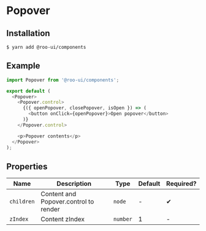 # Popover

<!-- STORY -->

## Installation

```shell
$ yarn add @roo-ui/components
```

## Example

```js
import Popover from '@roo-ui/components';

export default (
  <Popover>
    <Popover.control>
      {({ openPopover, closePopover, isOpen }) => (
        <button onClick={openPopover}>Open popover</button>
      )}
    </Popover.control>

    <p>Popover contents</p>
  </Popover>
);
```

## Properties

| Name       | Description                           | Type     | Default | Required? |
|------------|---------------------------------------|----------|---------|-----------|
| `children` | Content and Popover.control to render | `node`   | -       | ✔︎         |
| `zIndex`   | Content zIndex                        | `number` | 1       | -         |

